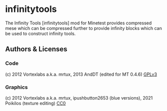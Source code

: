 # infinitytools

The Infinity Tools [infinitytools] mod for Minetest provides compressed
mese which can be compressed further to provide infinity blocks which
can be used to construct infinity tools.


## Authors & Licenses

### Code

(c) 2012 Vortexlabs a.k.a. mrtux, 2013 AndDT (edited for MT 0.4.6)
[GPLv3](https://www.gnu.org/licenses/gpl-3.0.en.html)

### Graphics

(c) 2012 Vortexlabs a.k.a. mrtux, ipushbutton2653 (blue versions), 2021 Poikilos (texture editing)
[CC0](https://creativecommons.org/publicdomain/zero/1.0/)
